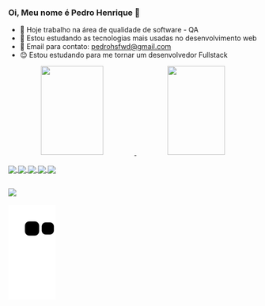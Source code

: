 ### Oi, Meu nome é Pedro Henrique 👋

- 🔭 Hoje trabalho na área de qualidade de software - QA
- 🌱 Estou estudando as tecnologias mais usadas no desenvolvimento web
- 👯 Email para contato: pedrohsfwd@gmail.com
- 😊 Estou estudando para me tornar um desenvolvedor Fullstack

<div align="center">
  <a href="https://github.com/Pedrohswd">
  <img height="180em" width="50%" src="https://github-readme-stats.vercel.app/api?username=Pedrohswd&show_icons=true&theme=dark&include_all_commits=true&count_private=true"/>
  <img height="180em" width="48%" src="https://github-readme-stats.vercel.app/api/top-langs/?username=Pedrohswd&layout=compact&langs_count=7&theme=dark"/>
</div>
<div style="display: inline_block"><br>
  <img align="center" height"30" width="40" src="https://cdn.jsdelivr.net/gh/devicons/devicon/icons/python/python-original.svg" />
  <img align="center" height"30" width="40" src="https://cdn.jsdelivr.net/gh/devicons/devicon/icons/java/java-original.svg" />
  <img align="center" height"30" width="40" src="https://cdn.jsdelivr.net/gh/devicons/devicon/icons/html5/html5-original.svg" />
  <img align="center" height"30" width="40" src="https://cdn.jsdelivr.net/gh/devicons/devicon/icons/css3/css3-original.svg" />
  <img align="center" height"30" width="40" src="https://cdn.jsdelivr.net/gh/devicons/devicon/icons/javascript/javascript-original.svg" />        
</div>
  
  ##

 <div> 
  <a href="https://www.linkedin.com/in/pedrohenri19/" target="_blank"><img src="https://img.shields.io/badge/-LinkedIn-%230077B5?style=for-the-badge&logo=linkedin&logoColor=white" target="_blank"></a> 
 
  ![snake gif](https://github.com/Pedrohswd/Pedrohswd/blob/output/github-contribution-grid-snake.svg)
 
</div>
